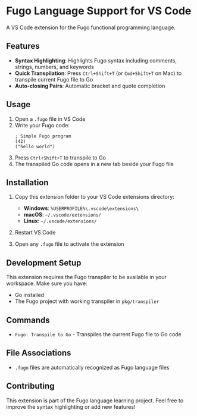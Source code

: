 # Fugo Language Support for VS Code

A VS Code extension for the Fugo functional programming language.

## Features

- **Syntax Highlighting**: Highlights Fugo syntax including comments, strings, numbers, and keywords
- **Quick Transpilation**: Press `Ctrl+Shift+T` (or `Cmd+Shift+T` on Mac) to transpile current Fugo file to Go
- **Auto-closing Pairs**: Automatic bracket and quote completion

## Usage

1. Open a `.fugo` file in VS Code
2. Write your Fugo code:
   ```fugo
   ; Simple Fugo program
   (42)
   ("hello world")
   ```
3. Press `Ctrl+Shift+T` to transpile to Go
4. The transpiled Go code opens in a new tab beside your Fugo file

## Installation

1. Copy this extension folder to your VS Code extensions directory:
   - **Windows**: `%USERPROFILE%\.vscode\extensions\`
   - **macOS**: `~/.vscode/extensions/`
   - **Linux**: `~/.vscode/extensions/`

2. Restart VS Code

3. Open any `.fugo` file to activate the extension

## Development Setup

This extension requires the Fugo transpiler to be available in your workspace. Make sure you have:

- Go installed
- The Fugo project with working transpiler in `pkg/transpiler`

## Commands

- `Fugo: Transpile to Go` - Transpiles the current Fugo file to Go code

## File Associations

- `.fugo` files are automatically recognized as Fugo language files

## Contributing

This extension is part of the Fugo language learning project. Feel free to improve the syntax highlighting or add new features!